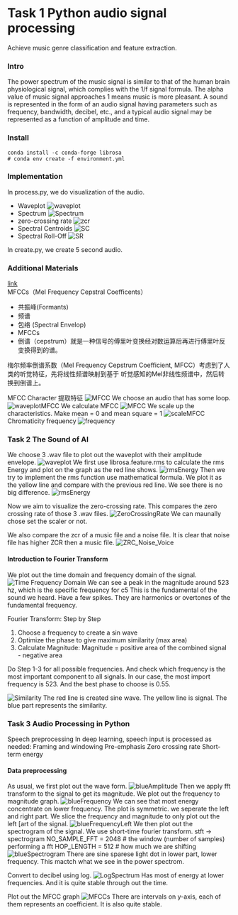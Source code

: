 # Task 1 Python audio signal processing
Achieve music genre classification and feature extraction. 

### Intro
The power spectrum of the music signal is similar to that of the human brain physiological signal, 
which complies with the 1/f signal formula.
 The alpha value of music signal approaches 1 means 
 music is more pleasant.
 A sound is represented in the form of an audio signal having parameters such as frequency, bandwidth, decibel, etc., 
 and a typical audio signal may be represented as a function of amplitude and time. 
 
 
### Install
```shell script
conda install -c conda-forge librosa
# conda env create -f environment.yml
```

### Implementation
In process.py, we do visualization of the audio.
- Waveplot
![waveplot](PythonAudioProcessing/assets/waveplot.png)
- Spectrum
![Spectrum](PythonAudioProcessing/assets/spectrum.jpg)
- zero-crossing rate
![zcr](PythonAudioProcessing/assets/zcrPortion.png)
- Spectral Centroids
![SC](PythonAudioProcessing/assets/spectralCentroids.png)
- Spectral Roll-Off
![SR](PythonAudioProcessing/assets/spectralRollOff.png)

In create.py, we create 5 second audio.

### Additional Materials
[link](https://blog.csdn.net/zouxy09/article/details/9156785#:~:text=%E6%A2%85%E5%B0%94%E9%A2%91%E7%8E%87%E5%80%92%E8%B0%B1%E7%B3%BB%E6%95%B0%EF%BC%88Mel%20Frequency%20Cepstrum%20Coefficient,%E7%BB%9F%E4%B8%80%E7%9A%84%E6%BB%A4%E6%B3%A2%E5%99%A8%E7%BB%84%E3%80%82)   
MFCCs（Mel Frequency Cepstral Coefficents）
- 共振峰(Formants)
- 频谱
- 包络 (Spectral Envelop)
- MFCCs
- 倒谱（cepstrum）就是一种信号的傅里叶变换经对数运算后再进行傅里叶反变换得到的谱。

梅尔频率倒谱系数（Mel Frequency Cepstrum Coefficient, MFCC）考虑到了人类的听觉特征，先将线性频谱映射到基于
听觉感知的Mel非线性频谱中，然后转换到倒谱上。

MFCC Character 提取特征 
![MFCC](PythonAudioProcessing/assets/MFCC.png)
We choose an audio that has some loop.
![waveplotMFCC](PythonAudioProcessing/assets/mfcc_waveplot.png)
We calculate MFCC 
![MFCC](PythonAudioProcessing/assets/mfcc_value.png)
We scale up the characteristics. Make mean = 0 and mean square = 1
![scaleMFCC](PythonAudioProcessing/assets/mfcc_scale_value.png)
Chromaticity frequency
![frequency](PythonAudioProcessing/assets/mfcc_chromagram.png)

### Task 2 The Sound of AI
We choose 3 .wav file to plot out the waveplot with their amplitude envelope.
![waveplot](TheSoundOfAI/result/waveplot.png)
We first use librosa.feature.rms to calculate the rms Energy and plot on the graph as the red line shows.
![rmsEnergy](TheSoundOfAI/result/rmsEnergy.png)
Then we try to implement the rms function use mathematical formula. We plot it as the yellow line and compare
with the previous red line. We see there is no big difference.
![rmsEnergy](TheSoundOfAI/result/rmsEnergyCompare.png)

Now we aim to visualize the zero-crossing rate. This compares the zero crossing rate of those 3 .wav files.
![ZeroCrossingRate](TheSoundOfAI/result/ZeroCrossingRate.png)
We can maunally chose set the scaler or not.

We also compare the zcr of a music file and a noise file.
It is clear that noise file has higher ZCR then a music file.
![ZRC_Noise_Voice](TheSoundOfAI/result/ZRC_Noise_Voice.png)

#### Introduction to Fourier Transform
We plot out the time domain and frequency domain of the signal.
![Time Frequency Domain](TheSoundOfAI/result/time_frequency_domain.png)
We can see a peak in the magnitude around 523 hz, which is the specific frequency for c5
This is the fundamental of the sound we heard.
Have a few spikes. They are harmonics or overtones of the fundamental frequency.

Fourier Transform: Step by Step
1. Choose a frequency to create a sin wave
2. Optimize the phase to give maximum similarity (max area)
3. Calculate Magnitude: Magnitude = positive area of the combined signal - negative area

Do Step 1-3 for all possible frequencies. And check which frequency is the most important component to all signals.
In our case, the most import frequency is 523. And the best phase to choose is 0.55.

![Similarity](TheSoundOfAI/result/Similarity.png)
The red line is created sine wave. The yellow line is signal. The blue part
represents the similarity.

### Task 3 Audio Processing in Python
Speech preprocessing In deep learning, speech input is processed as needed: 
Framing and windowing Pre-emphasis 
Zero crossing rate 
Short-term energy

#### Data preprocessing
As usual, we first plot out the wave form.
![blueAmplitude](DeepLearningForAudioProcessing/figures/blueAmplitude.png)
Then we apply fft transform to the signal to get its magnitude. We plot out the frequency to magnitude graph.
![blueFrequency](DeepLearningForAudioProcessing/figures/blueFrequency.png)
We can see that most energy concentrate on lower frequency. 
The plot is symmetric.
we seperate the left and right part.
We slice the frequency and magnitude to only plot out the left [art of the signal.
![blueFrequencyLeft](DeepLearningForAudioProcessing/figures/blueFrequencyLeft.png)
We then plot out the spectrogram of the signal. We use short-time fourier transform.
stft -> spectrogram
NO_SAMPLE_FFT = 2048  # the window (number of samples) performing a fft
HOP_LENGTH = 512  # how much we are shifting
![blueSpectrogram](DeepLearningForAudioProcessing/figures/spectrogram.png)
There are sine sparese light dot in lower part, lower frequency. This mactch what we see in the power spectrom.

Convert to decibel using log.
![LogSpectrum](DeepLearningForAudioProcessing/figures/log_spectrogram.png)
Has most of energy at lower frequencies.
And it is quite stable through out the time.

Plot out the MFCC graph
![MFCCs](DeepLearningForAudioProcessing/figures/MFCC.png)
There are intervals on y-axis, each of them represents an coefficient.
It is also quite stable.